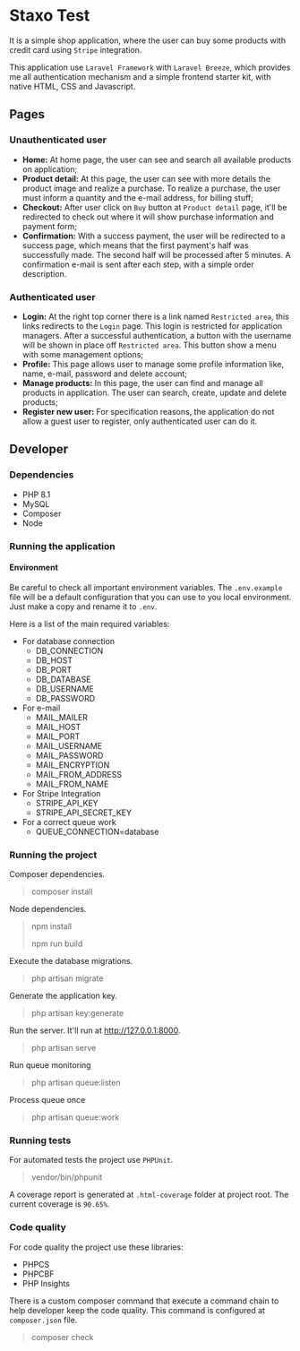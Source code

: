 # Staxo Test
It is a simple shop application, where the user can buy some products with credit card using `Stripe` integration.

This application use `Laravel Framework` with `Laravel Breeze`, which provides me all authentication mechanism and a simple frontend starter kit, with native HTML, CSS and Javascript. 

## Pages
### Unauthenticated user
- **Home:** At home page, the user can see and search all available products on application;
- **Product detail:** At this page, the user can see with more details the product image and realize a purchase. To realize a purchase, the user must inform a quantity and the e-mail address, for billing stuff;
- **Checkout:** After user click on `Buy` button at `Product detail` page, it'll be redirected to check out where it will show purchase information and payment form;
- **Confirmation:** With a success payment, the user will be redirected to a success page, which means that the first payment's half was successfully made. The second half will be processed after 5 minutes. A confirmation e-mail is sent after each step, with a simple order description.
### Authenticated user
- **Login:** At the right top corner there is a link named `Restricted area`, this links redirects to the `Login` page. This login is restricted for application managers. After a successful authentication, a button with the username will be shown in place off `Restricted area`. This button show a menu with some management options;
- **Profile:** This page allows user to manage some profile information like, name, e-mail, password and delete account;
- **Manage products:** In this page, the user can find and manage all products in application. The user can search, create, update and delete products;
- **Register new user:** For specification reasons, the application do not allow a guest user to register, only authenticated user can do it.

## Developer
### Dependencies
- PHP 8.1
- MySQL
- Composer
- Node
### Running the application
#### Environment
Be careful to check all important environment variables. The `.env.example` file will be a default configuration that you can use to you local environment. Just make a copy and rename it to `.env`.

Here is a list of the main required variables:
- For database connection
  - DB_CONNECTION
  - DB_HOST
  - DB_PORT
  - DB_DATABASE
  - DB_USERNAME
  - DB_PASSWORD
- For e-mail
  - MAIL_MAILER
  - MAIL_HOST
  - MAIL_PORT
  - MAIL_USERNAME
  - MAIL_PASSWORD
  - MAIL_ENCRYPTION
  - MAIL_FROM_ADDRESS
  - MAIL_FROM_NAME
- For Stripe Integration
  - STRIPE_API_KEY
  - STRIPE_API_SECRET_KEY
- For a correct queue work
  - QUEUE_CONNECTION=database

### Running the project
Composer dependencies.
> composer install

Node dependencies.
> npm install
> 
> npm run build

Execute the database migrations.
> php artisan migrate

Generate the application key.
> php artisan key:generate

Run the server. It'll run at http://127.0.0.1:8000.
> php artisan serve

Run queue monitoring
> php artisan queue:listen

Process queue once
> php artisan queue:work

### Running tests
For automated tests the project use `PHPUnit`.
> vendor/bin/phpunit

A coverage report is generated at `.html-coverage` folder at project root. The current coverage is `90.65%`.

### Code quality
For code quality the project use these libraries:
- PHPCS
- PHPCBF
- PHP Insights

There is a custom composer command that execute a command chain to help developer keep the code quality. This command is configured at `composer.json` file.
> composer check
